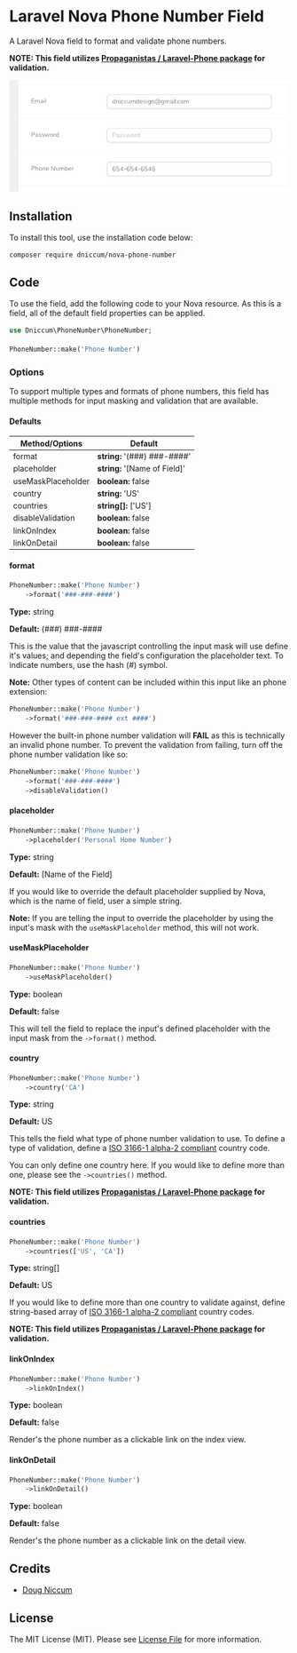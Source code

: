 # Laravel Nova Phone Number Field

A Laravel Nova field to format and validate phone numbers.

**NOTE: This field utilizes [Propaganistas / Laravel-Phone package](https://github.com/Propaganistas/Laravel-Phone) for validation.**

![Image 1](./screenshots/screenshot-1.png "Phone number input")

## Installation

To install this tool, use the installation code below:

```
composer require dniccum/nova-phone-number
```

## Code

To use the field, add the following code to your Nova resource. As this is a field, all of the default field properties can be applied.

```php
use Dniccum\PhoneNumber\PhoneNumber;

PhoneNumber::make('Phone Number')
```

### Options

To support multiple types and formats of phone numbers, this field has multiple methods for input masking and validation that are available.

#### Defaults

| Method/Options     | Default                       |
|--------------------|-------------------------------|
| format             | **string:** '(###) ###-####'  |
| placeholder        | **string:** '[Name of Field]' |
| useMaskPlaceholder | **boolean:** false            |
| country            | **string:** 'US'              |
| countries          | **string[]:** ['US']          |
| disableValidation  | **boolean:** false            |
| linkOnIndex        | **boolean:** false            |
| linkOnDetail       | **boolean:** false            |

#### format

```php
PhoneNumber::make('Phone Number')
    ->format('###-###-####')
```

**Type:** string

**Default:** (###) ###-####

This is the value that the javascript controlling the input mask will use define it's values; and depending the field's configuration the placeholder text. To indicate numbers, use the hash (#) symbol.

**Note:** Other types of content can be included within this input like an phone extension:

```php
PhoneNumber::make('Phone Number')
    ->format('###-###-#### ext ####')
```

However the built-in phone number validation will **FAIL** as this is technically an invalid phone number. To prevent the validation from failing, turn off the phone number validation like so:

```php
PhoneNumber::make('Phone Number')
    ->format('###-###-####')
    ->disableValidation()
```

#### placeholder

```php
PhoneNumber::make('Phone Number')
    ->placeholder('Personal Home Number')
```

**Type:** string

**Default:** [Name of the Field]

If you would like to override the default placeholder supplied by Nova, which is the name of field, user a simple string.

**Note:** If you are telling the input to override the placeholder by using the input's mask with the `useMaskPlaceholder` method, this will not work.

#### useMaskPlaceholder

```php
PhoneNumber::make('Phone Number')
    ->useMaskPlaceholder()
```

**Type:** boolean

**Default:** false

This will tell the field to replace the input's defined placeholder with the input mask from the `->format()` method. 

#### country

```php
PhoneNumber::make('Phone Number')
    ->country('CA')
```

**Type:** string

**Default:** US

This tells the field what type of phone number validation to use. To define a type of validation, define a [ISO 3166-1 alpha-2 compliant](https://en.wikipedia.org/wiki/ISO_3166-1_alpha-2#Officially_assigned_code_elements) country code.

You can only define one country here. If you would like to define more than one, please see the `->countries()` method.

**NOTE: This field utilizes [Propaganistas / Laravel-Phone package](https://github.com/Propaganistas/Laravel-Phone) for validation.**

#### countries

```php
PhoneNumber::make('Phone Number')
    ->countries(['US', 'CA'])
```

**Type:** string[]

**Default:** US

If you would like to define more than one country to validate against, define string-based array of [ISO 3166-1 alpha-2 compliant](https://en.wikipedia.org/wiki/ISO_3166-1_alpha-2#Officially_assigned_code_elements) country codes.

**NOTE: This field utilizes [Propaganistas / Laravel-Phone package](https://github.com/Propaganistas/Laravel-Phone) for validation.**

#### linkOnIndex

```php
PhoneNumber::make('Phone Number')
    ->linkOnIndex()
```

**Type:** boolean

**Default:** false

Render's the phone number as a clickable link on the index view.

#### linkOnDetail

```php
PhoneNumber::make('Phone Number')
    ->linkOnDetail()
```

**Type:** boolean

**Default:** false

Render's the phone number as a clickable link on the detail view.

## Credits

* [Doug Niccum](https://github.com/dniccum)

## License

The MIT License (MIT). Please see [License File](./LICENSE.md) for more information.
